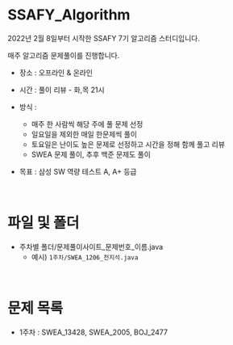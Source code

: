 # SSAFY_Algorithm

2022년 2월 8일부터 시작한 SSAFY 7기 알고리즘 스터디입니다.

매주 알고리즘 문제풀이를 진행합니다.

* 장소 : 오프라인 & 온라인
* 시간 : 풀이 리뷰 - 화,목 21시
* 방식 :
  * 매주 한 사람씩 해당 주에 풀 문제 선정
  * 일요일을 제외한 매일 한문제씩 풀이
  * 토요일은 난이도 높은 문제로 선정하고 시간을 정해 함께 풀고 리뷰
  * SWEA 문제 풀이, 추후 백준 문제도 풀이

* 목표 : 삼성 SW 역량 테스트 A, A+ 등급

<br>

# 파일 및 폴더
* 주차별 폴더/문제풀이사이트_문제번호_이름.java
  * 예시) `1주차/SWEA_1206_천지석.java`

<br>

# 문제 목록
* 1주차 : SWEA_13428, SWEA_2005, BOJ_2477

